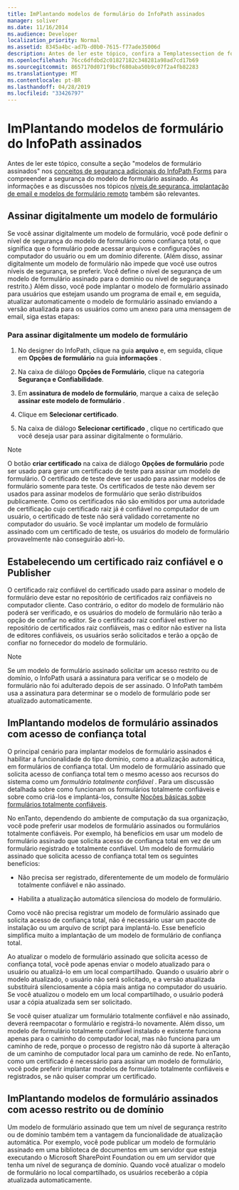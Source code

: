 ```yaml
---
title: ImPlantando modelos de formulário do InfoPath assinados
manager: soliver
ms.date: 11/16/2014
ms.audience: Developer
localization_priority: Normal
ms.assetid: 8345a4bc-ad7b-d0b0-7615-f77ade35006d
description: Antes de ler este tópico, confira a Templatessection de formulários assinados em conceitos de segurança adicionais do InfoPath para compreender a segurança do modelo de formulário assinado. As informações e as discussões nos tópicos níveis de segurança, implantação de email e modelos de formulário remoto também são relevantes.
ms.openlocfilehash: 76cc6dfdbd2c01827182c348281a98ad7cd17b69
ms.sourcegitcommit: 8657170d071f9bcf680aba50b9c07f2a4fb82283
ms.translationtype: MT
ms.contentlocale: pt-BR
ms.lasthandoff: 04/28/2019
ms.locfileid: "33426797"
---
```

# <a name="deploying-signed-infopath-form-templates"></a>ImPlantando modelos de formulário do InfoPath assinados

Antes de ler este tópico, consulte a seção "modelos de formulário assinados" nos [conceitos de segurança adicionais do InfoPath Forms](additional-infopath-form-security-concepts.md) para compreender a segurança do modelo de formulário assinado. As informações e as discussões nos tópicos [níveis de segurança, implantação de email e modelos de formulário remoto](security-levels-email-deployment-and-remote-form-templates.md) também são relevantes. 
  
## <a name="digitally-signing-a-form-template"></a>Assinar digitalmente um modelo de formulário

Se você assinar digitalmente um modelo de formulário, você pode definir o nível de segurança do modelo de formulário como confiança total, o que significa que o formulário pode acessar arquivos e configurações no computador do usuário ou em um domínio diferente. (Além disso, assinar digitalmente um modelo de formulário não impede que você use outros níveis de segurança, se preferir. Você define o nível de segurança de um modelo de formulário assinado para o domínio ou nível de segurança restrito.) Além disso, você pode implantar o modelo de formulário assinado para usuários que estejam usando um programa de email e, em seguida, atualizar automaticamente o modelo de formulário assinado enviando a versão atualizada para os usuários como um anexo para uma mensagem de email, siga estas etapas:
  
### <a name="to-digitally-sign-a-form-template"></a>Para assinar digitalmente um modelo de formulário

1. No designer do InfoPath, clique na guia **arquivo** e, em seguida, clique em **Opções de formulário** na guia **informações** . 
    
2. Na caixa de diálogo **Opções de Formulário**, clique na categoria **Segurança e Confiabilidade**. 
    
3. Em **assinatura de modelo de formulário**, marque a caixa de seleção **assinar este modelo de formulário** . 
    
4. Clique em **Selecionar certificado**.
    
5. Na caixa de diálogo **Selecionar certificado** , clique no certificado que você deseja usar para assinar digitalmente o formulário. 
    
> [!NOTE]
> O botão **criar certificado** na caixa de diálogo **Opções de formulário** pode ser usado para gerar um certificado de teste para assinar um modelo de formulário. O certificado de teste deve ser usado para assinar modelos de formulário somente para teste. Os certificados de teste não devem ser usados para assinar modelos de formulário que serão distribuídos publicamente. Como os certificados não são emitidos por uma autoridade de certificação cujo certificado raiz já é confiável no computador de um usuário, o certificado de teste não será validado corretamente no computador do usuário. Se você implantar um modelo de formulário assinado com um certificado de teste, os usuários do modelo de formulário provavelmente não conseguirão abri-lo. 
  
## <a name="establishing-a-trusted-root-certificate-and-publisher"></a>Estabelecendo um certificado raiz confiável e o Publisher

 O certificado raiz confiável do certificado usado para assinar o modelo de formulário deve estar no repositório de certificados raiz confiáveis no computador cliente. Caso contrário, o editor do modelo de formulário não poderá ser verificado, e os usuários do modelo de formulário não terão a opção de confiar no editor. Se o certificado raiz confiável estiver no repositório de certificados raiz confiáveis, mas o editor não estiver na lista de editores confiáveis, os usuários serão solicitados e terão a opção de confiar no fornecedor do modelo de formulário. 
  
> [!NOTE]
> Se um modelo de formulário assinado solicitar um acesso restrito ou de domínio, o InfoPath usará a assinatura para verificar se o modelo de formulário não foi adulterado depois de ser assinado. O InfoPath também usa a assinatura para determinar se o modelo de formulário pode ser atualizado automaticamente. 
  
## <a name="deploying-signed-form-templates-with-full-trust-access"></a>ImPlantando modelos de formulário assinados com acesso de confiança total

O principal cenário para implantar modelos de formulário assinados é habilitar a funcionalidade do tipo domínio, como a atualização automática, em formulários de confiança total. Um modelo de formulário assinado que solicita acesso de confiança total tem o mesmo acesso aos recursos do sistema como um *formulário totalmente confiável* . Para um discussão detalhada sobre como funcionam os formulários totalmente confiáveis e sobre como criá-los e implantá-los, consulte [Noções básicas sobre formulários totalmente confiáveis](understanding-fully-trusted-forms.md).
  
No enTanto, dependendo do ambiente de computação da sua organização, você pode preferir usar modelos de formulário assinados ou formulários totalmente confiáveis. Por exemplo, há benefícios em usar um modelo de formulário assinado que solicita acesso de confiança total em vez de um formulário registrado e totalmente confiável. Um modelo de formulário assinado que solicita acesso de confiança total tem os seguintes benefícios:
  
- Não precisa ser registrado, diferentemente de um modelo de formulário totalmente confiável e não assinado.
    
- Habilita a atualização automática silenciosa do modelo de formulário.
    
Como você não precisa registrar um modelo de formulário assinado que solicita acesso de confiança total, não é necessário usar um pacote de instalação ou um arquivo de script para implantá-lo. Esse benefício simplifica muito a implantação de um modelo de formulário de confiança total.
  
Ao atualizar o modelo de formulário assinado que solicita acesso de confiança total, você pode apenas enviar o modelo atualizado para o usuário ou atualizá-lo em um local compartilhado. Quando o usuário abrir o modelo atualizado, o usuário não será solicitado, e a versão atualizada substituirá silenciosamente a cópia mais antiga no computador do usuário. Se você atualizou o modelo em um local compartilhado, o usuário poderá usar a cópia atualizada sem ser solicitado.
  
Se você quiser atualizar um formulário totalmente confiável e não assinado, deverá reempacotar o formulário e registrá-lo novamente. Além disso, um modelo de formulário totalmente confiável instalado e existente funciona apenas para o caminho do computador local, mas não funciona para um caminho de rede, porque o processo de registro não dá suporte à alteração de um caminho de computador local para um caminho de rede. No enTanto, como um certificado é necessário para assinar um modelo de formulário, você pode preferir implantar modelos de formulário totalmente confiáveis e registrados, se não quiser comprar um certificado.
  
## <a name="deploying-signed-form-templates-with-domain-or-restricted-access"></a>ImPlantando modelos de formulário assinados com acesso restrito ou de domínio

Um modelo de formulário assinado que tem um nível de segurança restrito ou de domínio também tem a vantagem da funcionalidade de atualização automática. Por exemplo, você pode publicar um modelo de formulário assinado em uma biblioteca de documentos em um servidor que esteja executando o Microsoft SharePoint Foundation ou em um servidor que tenha um nível de segurança de domínio. Quando você atualizar o modelo de formulário no local compartilhado, os usuários receberão a cópia atualizada automaticamente.
  

